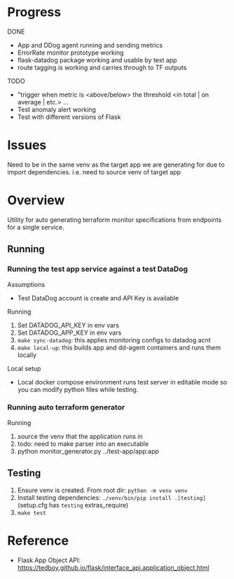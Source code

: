 # Progress

DONE
- App and DDog agent running and sending metrics
- ErrorRate monitor prototype working
- flask-datadog package working and usable by test app
- route tagging is working and carries through to TF outputs

TODO
- "trigger when metric is <above/below> the threshold <in total | on average | etc.> ...
- Test anomaly alert working
- Test with different versions of Flask

# Issues

Need to be in the same venv as the target app we are generating for due to
import dependencies. i.e. need to source venv of target app

# Overview

Utility for auto generating terraform monitor specifications from endpoints for
a single service.

## Running

### Running the test app service against a test DataDog

Assumptions
- Test DataDog account is create and API Key is available

Running
1. Set DATADOG_API_KEY in env vars
1. Set DATADOG_APP_KEY in env vars
1. `make sync-datadog`: this applies monitoring configs to datadog acnt
1. `make local-up`: this builds app and dd-agent containers and runs them locally

Local setup
- Local docker compose environment runs test server in editable mode so you
  can modify python files while testing.


### Running auto terraform generator

Running
1. source the venv that the application runs in
  1. todo: need to make parser into an executable
1. python monitor_generator.py ../test-app/app:app

## Testing

1. Ensure venv is created. From root dir: `python -m venv venv`
2. Install testing dependencies: `./venv/bin/pip install .[testing]` (setup.cfg has `testing` extras_require)
3. `make test`

# Reference

- Flask App Object API: https://tedboy.github.io/flask/interface_api.application_object.html

